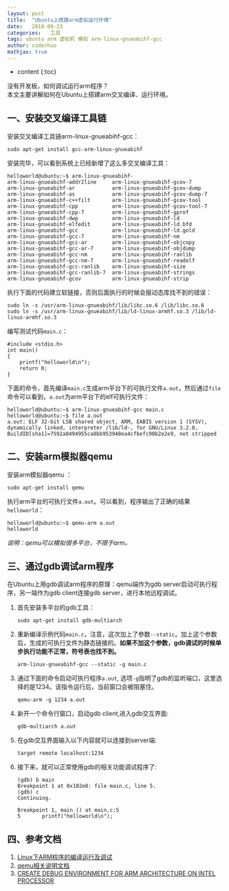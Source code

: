 ```yaml
---
layout: post  
title:  "Ubuntu上搭建arm虚拟运行环境"  
date:   2018-09-23  
categories:   工具
tags: ubuntu arm 虚拟机 模拟 arm-linux-gnueabihf-gcc
author: coderhuo  
mathjax: true
---
```


* content
{:toc}  

没有开发板，如何调试运行arm程序？  
本文主要讲解如何在Ubuntu上搭建arm交叉编译、运行环境。








## 一、安装交叉编译工具链 ##

安装交叉编译工具链arm-linux-gnueabihf-gcc：  

	sudo apt-get install gcc-arm-linux-gnueabihf


安装完毕，可以看到系统上已经新增了这么多交叉编译工具：  

	helloworld@ubuntu:~$ arm-linux-gnueabihf-
	arm-linux-gnueabihf-addr2line     arm-linux-gnueabihf-gcov-7
	arm-linux-gnueabihf-ar            arm-linux-gnueabihf-gcov-dump
	arm-linux-gnueabihf-as            arm-linux-gnueabihf-gcov-dump-7
	arm-linux-gnueabihf-c++filt       arm-linux-gnueabihf-gcov-tool
	arm-linux-gnueabihf-cpp           arm-linux-gnueabihf-gcov-tool-7
	arm-linux-gnueabihf-cpp-7         arm-linux-gnueabihf-gprof
	arm-linux-gnueabihf-dwp           arm-linux-gnueabihf-ld
	arm-linux-gnueabihf-elfedit       arm-linux-gnueabihf-ld.bfd
	arm-linux-gnueabihf-gcc           arm-linux-gnueabihf-ld.gold
	arm-linux-gnueabihf-gcc-7         arm-linux-gnueabihf-nm
	arm-linux-gnueabihf-gcc-ar        arm-linux-gnueabihf-objcopy
	arm-linux-gnueabihf-gcc-ar-7      arm-linux-gnueabihf-objdump
	arm-linux-gnueabihf-gcc-nm        arm-linux-gnueabihf-ranlib
	arm-linux-gnueabihf-gcc-nm-7      arm-linux-gnueabihf-readelf
	arm-linux-gnueabihf-gcc-ranlib    arm-linux-gnueabihf-size
	arm-linux-gnueabihf-gcc-ranlib-7  arm-linux-gnueabihf-strings
	arm-linux-gnueabihf-gcov          arm-linux-gnueabihf-strip


执行下面的代码建立软链接，否则后面执行的时候会报动态库找不到的错误：  

	sudo ln -s /usr/arm-linux-gnueabihf/lib/libc.so.6 /lib/libc.so.6
	sudo ln -s /usr/arm-linux-gnueabihf/lib/ld-linux-armhf.so.3 /lib/ld-linux-armhf.so.3

编写测试代码`main.c`：  

	#include <stdio.h>	
	int main()
	{
	    printf("helloworld\n");
	    return 0;
	}

下面的命令，首先编译`main.c`生成arm平台下的可执行文件`a.out`，然后通过`file`命令可以看到，`a.out`为arm平台下的elf可执行文件：

	helloworld@ubuntu:~$ arm-linux-gnueabihf-gcc main.c 
	helloworld@ubuntu:~$ file a.out 
	a.out: ELF 32-bit LSB shared object, ARM, EABI5 version 1 (SYSV), dynamically linked, interpreter /lib/ld-, for GNU/Linux 3.2.0, BuildID[sha1]=7592a0494955ca8bb953948ea4cfbefc90b2e2e9, not stripped

## 二、安装arm模拟器qemu ##

安装arm模拟器qemu ：  

	sudo apt-get install qemu

执行arm平台的可执行文件`a.out`。可以看到，程序输出了正确的结果`helloworld`：  

	helloworld@ubuntu:~$ qemu-arm a.out 
	helloworld


*说明：qemu可以模拟很多平台，不限于arm。*  

## 三、通过gdb调试arm程序 ##

在Ubuntu上用gdb调试arm程序的原理：qemu端作为gdb server启动可执行程序，另一端作为gdb client连接gdb server，进行本地远程调试。  
1. 首先安装多平台的gdb工具： 
 
	```
	sudo apt-get install gdb-multiarch
	```
2. 重新编译示例代码`main.c`，注意，这次加上了参数`--static`。加上这个参数后，生成的可执行文件为静态链接的。**如果不加这个参数，gdb调试的时候单步执行功能不正常，符号表也找不到。**  
	```
	arm-linux-gnueabihf-gcc --static -g main.c 
	```
3. 通过下面的命令启动可执行程序`a.out`, 选项`-g`指明了gdb的监听端口，这里选择的是1234。该指令运行后，当前窗口会被阻塞住。  
	```
	qemu-arm -g 1234 a.out
	```
4. 新开一个命令行窗口，启动gdb client,进入gdb交互界面:
	```
	gdb-multiarch a.out
	```
5. 在gdb交互界面输入以下内容就可以连接到server端:
	```
	target remote localhost:1234
	```
6. 接下来，就可以正常使用gdb的相关功能调试程序了:  
	```
	(gdb) b main
	Breakpoint 1 at 0x102e8: file main.c, line 5.
	(gdb) c
	Continuing.
	
	Breakpoint 1, main () at main.c:5
	5	    printf("helloworld\n");
	```



## 四、参考文档 ##
1. [Linux下ARM程序的编译运行及调试](https://www.jianshu.com/p/dc8e263d6466)
2. [qemu相关说明文档](https://people.debian.org/~aurel32/qemu/armhf/README.txt)
3. [CREATE DEBUG ENVIRONMENT FOR ARM ARCHITECTURE ON INTEL PROCESSOR](https://hydrasky.com/linux/create-debug-environment-for-arm-architecture-on-intel-processor/)
